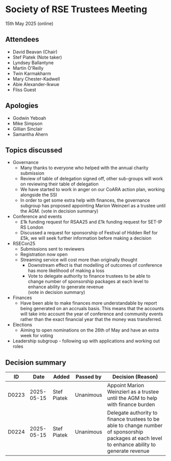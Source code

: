 # Society of RSE Trustees Meeting

15th May 2025 (online)

## Attendees

- David Beavan (Chair)
- Stef Piatek (Note taker)
- Lyndsey Ballantyne
- Martin O'Reilly
- Twin Karmakharm
- Mary Chester-Kadwell
- Abie Alexander-Ikwue
- Fliss Guest

## Apologies

- Godwin Yeboah
- Mike Simpson
- Gillian Sinclair
- Samantha Ahern

## Topics discussed

- Governance 
  - Many thanks to everyone who helped with the annual charity submission 
  - Review of table of delegation signed off, other sub-groups will work on reviewing their table of delegation
  - We have started to work in anger on our CoARA action plan, working alongside the SSI
  - In order to get some extra help with finances, the governance subgroup has proposed appointing 
    Marion Weinzerl as a trustee until the AGM. (vote in decision summary) 
- Conference and events
  - £1k funding request for RSAA25 and £1k funding request for SET-IP RS London
  - Discussed a request for sponsorship of Festival of Hidden Ref for £5k, we will seek further information before making a decision
- RSECon25
  - Submissions sent to reviewers
  - Registration now open
  - Streaming service will cost more than originally thought
    - Downstream effect is that modelling of outcomes of conference has more likelihood of making a loss
    - Vote to delegate authority to finance trustees to be able to change number of sponsorship packages at each level to enhance ability to generate revenue  
      (vote in decision summary)
- Finances
  - Have been able to make finances more understandable by report being generated on an accruals basis. 
    This means that the accounts will take into account the year of conference and community events rather than the exact financial year 
    that the money was transferred.
- Elections
  - Aiming to open nominations on the 26th of May and have an extra week for voting
- Leadership subgroup - following up with applications and working out roles

## Decision summary

| ID    | Date       | Added       | Passed by                 | Decision (Reason)                                                                                                                               |
|-------|------------|-------------|---------------------------|-------------------------------------------------------------------------------------------------------------------------------------------------|
| D0223 | 2025-05-15 | Stef Piatek | Unanimous                 | Appoint Marion Weinzierl as a trustee until the AGM to help with finance burden                                                                 |
| D0224 | 2025-05-15 | Stef Piatek | Unanimous                 | Delegate authority to finance trustees to be able to change number of sponsorship packages at each level to enhance ability to generate revenue |
